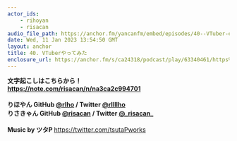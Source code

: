 ```yaml
---
actor_ids:
    - rihoyan
    - risacan
audio_file_path: https://anchor.fm/yancanfm/embed/episodes/40--VTuber-e1tbgfd
date: Wed, 11 Jan 2023 13:54:50 GMT
layout: anchor
title: 40. VTuberやってみた
enclosure_url: https://anchor.fm/s/ca24318/podcast/play/63340461/https%3A%2F%2Fd3ctxlq1ktw2nl.cloudfront.net%2Fstaging%2F2023-0-11%2Fd52a7acb-9db0-4f6f-fb71-acaa95a3f323.mp3
---
```

<p><strong>文字起こしはこちらから！<br>
</strong><a href="https://note.com/risacan/n/na3ca2c994701" target="_blank"><strong>https://note.com/risacan/n/na3ca2c994701</strong></a><strong><br>
<br>
りほやん GitHub </strong><a href="https://github.com/rlho/rlho" target="_blank"><strong>@rlho</strong></a><strong> / Twitter </strong><a href="https://twitter.com/rllllho" target="_blank"><strong>@rllllho</strong></a><strong><br>
りさきゃん GitHub </strong><a href="https://github.com/risacan/risacan" target="_blank"><strong>@risacan</strong></a><strong> / Twitter </strong><a href="https://twitter.com/_risacan_" target="_blank"><strong>@_risacan_</strong></a><strong><br>
<br>
Music by ツタP </strong><a href="https://twitter.com/tsutaPworks">https://twitter.com/tsutaPworks</a></p>
  